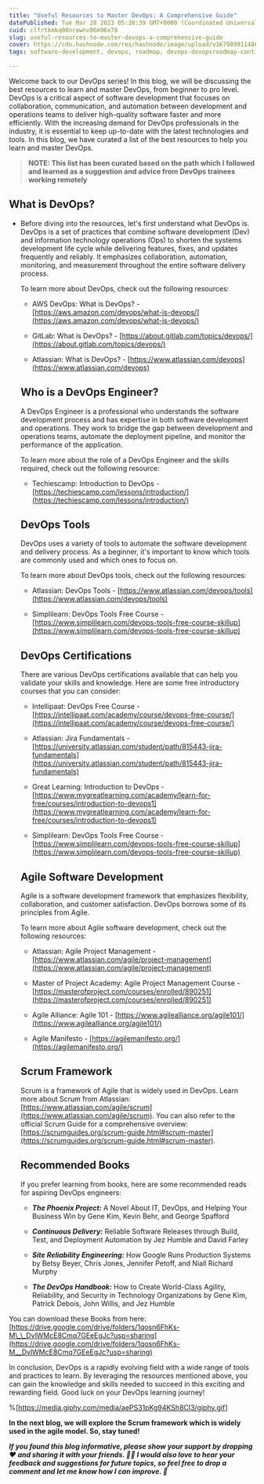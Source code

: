 ```yaml
---
title: "Useful Resources to Master DevOps: A Comprehensive Guide"
datePublished: Tue Mar 28 2023 05:30:39 GMT+0000 (Coordinated Universal Time)
cuid: clfrtkmkq00nrawnv06m96x78
slug: useful-resources-to-master-devops-a-comprehensive-guide
cover: https://cdn.hashnode.com/res/hashnode/image/upload/v1679899114865/6b251517-8ea3-49f9-a2bb-8106c024f082.png
tags: software-development, devops, roadmap, devops-devopsroadmap-continuousintegration-continuousdelivery-agile-automation-iac-infrastructureascode-docker-kubernetes-cloudcomputing-aws-azure-gcp-monitoring-logging-bestpractices-collaboration-softwaredevelopment-programming

---
```


Welcome back to our DevOps series! In this blog, we will be discussing the best resources to learn and master DevOps, from beginner to pro level. DevOps is a critical aspect of software development that focuses on collaboration, communication, and automation between development and operations teams to deliver high-quality software faster and more efficiently. With the increasing demand for DevOps professionals in the industry, it is essential to keep up-to-date with the latest technologies and tools. In this blog, we have curated a list of the best resources to help you learn and master DevOps.

> **NOTE: This list has been curated based on the path which I followed and learned as a suggestion and advice from DevOps trainees working remotely**

## What is DevOps?

* Before diving into the resources, let's first understand what DevOps is. DevOps is a set of practices that combine software development (Dev) and information technology operations (Ops) to shorten the systems development life cycle while delivering features, fixes, and updates frequently and reliably. It emphasizes collaboration, automation, monitoring, and measurement throughout the entire software delivery process.
    
    To learn more about DevOps, check out the following resources:
    
    * AWS DevOps: What is DevOps? - [https://aws.amazon.com/devops/what-is-devops/](https://aws.amazon.com/devops/what-is-devops/)
        
    * GitLab: What is DevOps? - [https://about.gitlab.com/topics/devops/](https://about.gitlab.com/topics/devops/)
        
    * Atlassian: What is DevOps? - [https://www.atlassian.com/devops](https://www.atlassian.com/devops)
        
    
    ## Who is a DevOps Engineer?
    
    A DevOps Engineer is a professional who understands the software development process and has expertise in both software development and operations. They work to bridge the gap between development and operations teams, automate the deployment pipeline, and monitor the performance of the application.
    
    To learn more about the role of a DevOps Engineer and the skills required, check out the following resource:
    
    * Techiescamp: Introduction to DevOps - [https://techiescamp.com/lessons/introduction/](https://techiescamp.com/lessons/introduction/)
        
    
    ## DevOps Tools
    
    DevOps uses a variety of tools to automate the software development and delivery process. As a beginner, it's important to know which tools are commonly used and which ones to focus on.
    
    To learn more about DevOps tools, check out the following resources:
    
    * Atlassian: DevOps Tools - [https://www.atlassian.com/devops/tools](https://www.atlassian.com/devops/tools)
        
    * Simplilearn: DevOps Tools Free Course - [https://www.simplilearn.com/devops-tools-free-course-skillup](https://www.simplilearn.com/devops-tools-free-course-skillup)
        
    
    ## DevOps Certifications
    
    There are various DevOps certifications available that can help you validate your skills and knowledge. Here are some free introductory courses that you can consider:
    
    * Intellipaat: DevOps Free Course - [https://intellipaat.com/academy/course/devops-free-course/](https://intellipaat.com/academy/course/devops-free-course/)
        
    * Atlassian: Jira Fundamentals - [https://university.atlassian.com/student/path/815443-jira-fundamentals](https://university.atlassian.com/student/path/815443-jira-fundamentals)
        
    * Great Learning: Introduction to DevOps - [https://www.mygreatlearning.com/academy/learn-for-free/courses/introduction-to-devops1](https://www.mygreatlearning.com/academy/learn-for-free/courses/introduction-to-devops1)
        
    * Simplilearn: DevOps Tools Free Course - [https://www.simplilearn.com/devops-tools-free-course-skillup](https://www.simplilearn.com/devops-tools-free-course-skillup)
        
    
    ## Agile Software Development
    
    Agile is a software development framework that emphasizes flexibility, collaboration, and customer satisfaction. DevOps borrows some of its principles from Agile.
    
    To learn more about Agile software development, check out the following resources:
    
    * Atlassian: Agile Project Management - [https://www.atlassian.com/agile/project-management](https://www.atlassian.com/agile/project-management)
        
    * Master of Project Academy: Agile Project Management Course - [https://masterofproject.com/courses/enrolled/890251](https://masterofproject.com/courses/enrolled/890251)
        
    * Agile Alliance: Agile 101 - [https://www.agilealliance.org/agile101/](https://www.agilealliance.org/agile101/)
        
    * Agile Manifesto - [https://agilemanifesto.org/](https://agilemanifesto.org/)
        
    
    ## Scrum Framework
    
    Scrum is a framework of Agile that is widely used in DevOps. Learn more about Scrum from Atlassian: [https://www.atlassian.com/agile/scrum](https://www.atlassian.com/agile/scrum). You can also refer to the official Scrum Guide for a comprehensive overview: [https://scrumguides.org/scrum-guide.html#scrum-master](https://scrumguides.org/scrum-guide.html#scrum-master).
    
    ## Recommended Books
    
    If you prefer learning from books, here are some recommended reads for aspiring DevOps engineers:
    
    * ***The Phoenix Project:*** A Novel About IT, DevOps, and Helping Your Business Win by Gene Kim, Kevin Behr, and George Spafford
        
    * ***Continuous Delivery:*** Reliable Software Releases through Build, Test, and Deployment Automation by Jez Humble and David Farley
        
    * ***Site Reliability Engineering:*** How Google Runs Production Systems by Betsy Beyer, Chris Jones, Jennifer Petoff, and Niall Richard Murphy
        
    * ***The DevOps Handbook:*** How to Create World-Class Agility, Reliability, and Security in Technology Organizations by Gene Kim, Patrick Debois, John Willis, and Jez Humble
        

You can download these Books from here: [https://drive.google.com/drive/folders/1qosn6FhKs-M\_\_DvlWMcE8Cmq7GEeEgJc?usp=sharing](https://drive.google.com/drive/folders/1qosn6FhKs-M__DvlWMcE8Cmq7GEeEgJc?usp=sharing)

In conclusion, DevOps is a rapidly evolving field with a wide range of tools and practices to learn. By leveraging the resources mentioned above, you can gain the knowledge and skills needed to succeed in this exciting and rewarding field. Good luck on your DevOps learning journey!

%[https://media.giphy.com/media/aePS31pKg94KSh8Cl3/giphy.gif] 

**In the next blog, we will explore the Scrum framework which is widely used in the agile model. So, stay tuned!**

***If you found this blog informative, please show your support by dropping ❤️ and sharing it with your friends. 🙌🏼 I would also love to hear your feedback and suggestions for future topics, so feel free to drop a comment and let me know how I can improve. 🤗***